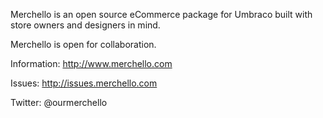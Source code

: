 Merchello is an open source eCommerce package for Umbraco built with store owners and designers in mind.

Merchello is open for collaboration.


Information:  http://www.merchello.com

Issues: http://issues.merchello.com


Twitter: @ourmerchello

